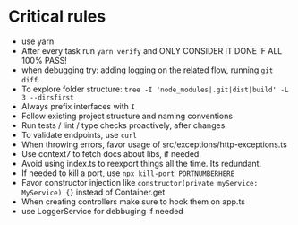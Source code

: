 # Critical rules

- use yarn
- After every task run `yarn verify` and ONLY CONSIDER IT DONE IF ALL 100% PASS!
- when debugging try: adding logging on the related flow, running `git diff`.
- To explore folder structure: `tree -I 'node_modules|.git|dist|build' -L 3 --dirsfirst`
- Always prefix interfaces with `I`
- Follow existing project structure and naming conventions
- Run tests / lint / type checks proactively, after changes.
- To validate endpoints, use `curl`
- When throwing errors, favor usage of src/exceptions/http-exceptions.ts
- Use context7 to fetch docs about libs, if needed.
- Avoid using index.ts to reexport things all the time. Its redundant.
- If needed to kill a port, use `npx kill-port PORTNUMBERHERE`
- Favor constructor injection like `constructor(private myService: MyService) {}` instead of Container.get
- When creating controllers make sure to hook them on app.ts
- use LoggerService for debbuging if needed
